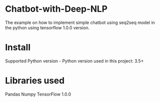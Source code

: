 # Chatbot-with-Deep-NLP

The example on how to implement simple chatbot using seq2seq model in the python using tensorflow 1.0.0 version. 

# Install
Supported Python version
         - Python version used in this project: 3.5+
         
# Libraries used
Pandas 
Numpy 
TensorFlow 1.0.0
